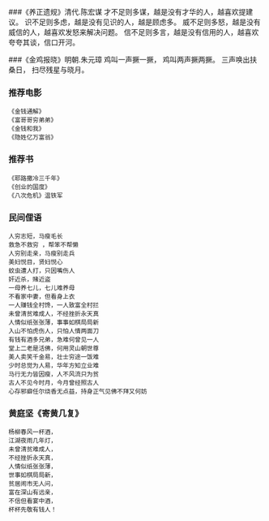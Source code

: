 
###《养正遗规》清代.陈宏谋
    才不足则多谋，越是没有才华的人，越喜欢提建议。
    识不足则多虑，越是没有见识的人，越是顾虑多。
    威不足则多怒，越是没有威信的人，越喜欢发怒来解决问题。
    信不足则多言，越是没有信用的人，越喜欢夸夸其谈，信口开河。

###《金鸡报晓》明朝.朱元璋
    鸡叫一声撅一撅，
    鸡叫两声撅两撅。
    三声唤出扶桑日，
    扫尽残星与晓月。
### 推荐电影
    《金钱通解》
    《富哥哥穷弟弟》
    《金钱和我》
    《隐姓亿万富翁》
### 推荐书
    《耶路撒冷三千年》
    《创业的国度》
    《八次危机》温铁军
### 民间俚语
    人穷志短，马瘦毛长
    救急不救穷 ，帮笨不帮懒
    人穷别走亲，马瘦别走兵
    美妇悦目，贤妇悦心
    蚊虫遭人打，只因嘴伤人
    奸近杀，赌近盗
    一母养七儿，七儿难养母
    不看家中妻，但看身上衣
    一人赚钱全村馋，一人致富全村拦
    未曾清贫难成人，不经挫折永天真
    人情似纸张张薄，事事如棋局局新
    入山不怕虎伤人，只怕人情两面刀
    有钱有酒多兄弟，急难何曾见一人
    堂上二老是活佛，何用灵山朝世尊
    美人卖笑千金易，壮士穷途一饭难
    少时总觉为人易，华年方知立业难
    马行无力皆因瘦，人不风流只为贫
    古人不见今时月，今月曾经照古人
    心存邪癖任尔烧香无点益，持身正气见佛不拜又何妨
### 黄庭坚《寄黄几复》
    杨柳春风一杯酒，
    江湖夜雨几年灯，
    未曾清贫难成人，
    不经挫折永天真，
    人情似纸张张薄，
    世事如棋局局新，
    贫居闹市无人问，
    富在深山有远亲，
    不信但看宴中酒，
    杯杯先敬有钱人！













